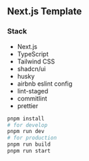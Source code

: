 ## Next.js Template

### Stack

- Next.js
- TypeScript
- Tailwind CSS
- shadcn/ui
- husky
- airbnb eslint config
- lint-staged
- commitlint
- prettier

```bash
pnpm install
# for develop
pnpm run dev
# for production
pnpm run build
pnpm run start
```
